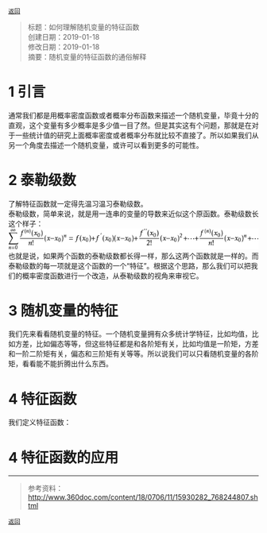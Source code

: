 [`返回`](README.md)

> 标题：如何理解随机变量的特征函数  
> 创建日期：2019-01-18   
> 修改日期：2019-01-18  
> 摘要：随机变量的特征函数的通俗解释

# 1 引言
通常我们都是用概率密度函数或者概率分布函数来描述一个随机变量，毕竟十分的直观，这个变量有多少概率是多少值一目了然。但是其实这有个问题，那就是在对于一些统计值的研究上面概率密度或者概率分布就比较不直接了。所以如果我们从另一个角度去描述一个随机变量，或许可以看到更多的可能性。

# 2 泰勒级数
了解特征函数就一定得先温习温习泰勒级数。  
泰勒级数，简单来说，就是用一连串的变量的导数来近似这个原函数。泰勒级数长这个样子：  
![](Pictures/20190118_如何理解随机变量的特征函数/2-1.png)  
也就是说，如果两个函数的泰勒级数都长得一样，那么这两个函数就是一样的。而泰勒级数的每一项就是这个函数的一个“特征”。根据这个思路，那么我们可以把我们的概率密度函数进行一个改造，从泰勒级数的视角来审视它。

# 3 随机变量的特征
我们先来看看随机变量的特征。一个随机变量拥有众多统计学特征，比如均值，比如方差，比如偏态等等，但这些特征都是和各阶矩有关，比如均值是一阶矩，方差和一阶二阶矩有关，偏态和三阶矩有关等等。所以说我们可以只看随机变量的各阶矩，看看能不能折腾出什么东西。

# 4 特征函数
我们定义特征函数：  


# 4 特征函数的应用

----------
> 参考资料：  
> http://www.360doc.com/content/18/0706/11/15930282_768244807.shtml

[`返回`](README.md)  